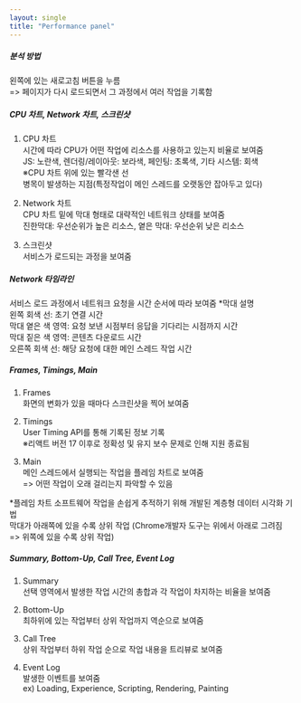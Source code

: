 ```yaml
---
layout: single
title: "Performance panel"
---   
```


##### 분석 방법   
왼쪽에 있는 새로고침 버튼을 누름   
=> 페이지가 다시 로드되면서 그 과정에서 여러 작업을 기록함     
   
##### CPU 차트, Network 차트, 스크린샷     
1. CPU 차트   
시간에 따라 CPU가 어떤 작업에 리소스를 사용하고 있는지 비율로 보여줌   
JS: 노란색, 렌더링/레이아웃: 보라색, 페인팅: 초록색, 기타 시스템: 회색   
※CPU 차트 위에 있는 빨각샌 선   
병목이 발생하는 지점(특정작업이 메인 스레드를 오랫동안 잡아두고 있다)      
   
2. Network 차트   
CPU 차트 밑에 막대 형태로 대략적인 네트워크 상태를 보여줌   
진한막대: 우선순위가 높은 리소스, 옅은 막대: 우선순위 낮은 리소스   
    
3. 스크린샷   
서비스가 로드되는 과정을 보여줌   
    
##### Network 타임라인   
서비스 로드 과정에서 네트워크 요청을 시간 순서에 따라 보여줌
*막대 설명      
왼쪽 회색 선: 초기 연결 시간   
막대 옅은 색 영역: 요청 보낸 시점부터 응답을 기다리는 시점까지 시간   
막대 짙은 색 영역: 콘텐츠 다운로드 시간   
오른쪽 회색 선: 해당 요청에 대한 메인 스레드 작업 시간
   
##### Frames, Timings, Main   
1. Frames   
화면의 변화가 있을 때마다 스크린샷을 찍어 보여줌   
   
2. Timings   
User Timing API를 통해 기록된 정보 기록   
※리액트 버전 17 이후로 정확성 및 유지 보수 문제로 인해 지원 종료됨   
   
3. Main   
메인 스레드에서 실행되는 작업을 플레임 차트로 보여줌   
=> 어떤 작업이 오래 걸리는지 파악할 수 있음   
   
*플레임 차트
소프트웨어 작업을 손쉽게 추적하기 위해 개발된 계층형 데이터 시각화 기법   
막대가 아래쪽에 있을 수록 상위 작업
(Chrome개발자 도구는 위에서 아래로 그려짐 => 위쪽에 있을 수록 상위 작업)

##### Summary, Bottom-Up, Call Tree, Event Log
1. Summary   
선택 영역에서 발생한 작업 시간의 총합과 각 작업이 차지하는 비율을 보여줌   
   
2. Bottom-Up   
최하위에 있는 작업부터 상위 작업까지 역순으로 보여줌   
   
3. Call Tree   
상위 작업부터 하위 작업 순으로 작업 내용을 트리뷰로 보여줌   
   
4. Event Log   
발생한 이벤트를 보여줌   
ex) Loading, Experience, Scripting, Rendering, Painting